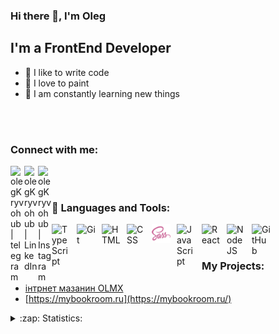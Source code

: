 ### Hi there 👋, I'm Oleg

## I'm a FrontEnd Developer
- 💪 I like to write code
- 🎉 I love to paint
- 🥅 I am constantly learning new things

<br />
<br />

### Connect with me:

[<img align="left" alt="olegKryvohub | telegram" width="22px" src="https://cdn.jsdelivr.net/npm/simple-icons@v3/icons/telegram.svg" />][telegram]
[<img align="left" alt="olegKryvohub | LinkedIn" width="22px" src="https://cdn.jsdelivr.net/npm/simple-icons@v3/icons/linkedin.svg" />][linkedin]
[<img align="left" alt="olegKryvohub | Instagram" width="22px" src="https://cdn.jsdelivr.net/npm/simple-icons@v3/icons/instagram.svg" />][instagram]

<br />
<br />


### 🧰 Languages and Tools:
<img align="left" alt="TypeScript" width="30px" style="padding-right:10px;" src="https://cdn.jsdelivr.net/gh/devicons/devicon/icons/typescript/typescript-plain.svg" />
<img align="left" alt="Git" width="30px" style="padding-right:10px;" src="https://cdn.jsdelivr.net/gh/devicons/devicon/icons/git/git-original.svg" />
<img align="left" alt="HTML" width="30px" style="padding-right:10px;" src="https://cdn.jsdelivr.net/gh/devicons/devicon/icons/html5/html5-plain.svg" />
<img align="left" alt="CSS" width="30px" style="padding-right:10px;" src="https://cdn.jsdelivr.net/gh/devicons/devicon/icons/css3/css3-plain.svg" />
<img align="left" alt="SASS" width="30px"  style="padding-right:10px;" src="https://raw.githubusercontent.com/github/explore/80688e429a7d4ef2fca1e82350fe8e3517d3494d/topics/sass/sass.png" />
<img align="left" alt="JavaScript" width="30px" style="padding-right:10px;" src="https://cdn.jsdelivr.net/gh/devicons/devicon/icons/javascript/javascript-plain.svg" />
<img align="left" alt="React" width="30px" style="padding-right:10px;" src="https://cdn.jsdelivr.net/gh/devicons/devicon/icons/react/react-original.svg" />
<img align="left" alt="NodeJS" width="30px" style="padding-right:10px;" src="https://cdn.jsdelivr.net/gh/devicons/devicon/icons/nodejs/nodejs-original.svg" />
<img align="left" alt="GitHub" width="30px" style="padding-right:10px;" src="https://cdn.jsdelivr.net/gh/devicons/devicon/icons/github/github-original.svg" />

<br />
<br />

### My Projects:
- [інтрнет мазанин OLMX]([https://webtricks-master.ru/](https://shopchik-3c85d.web.app/))
- [https://mybookroom.ru](https://mybookroom.ru/)

<details>
  <summary>:zap: Statistics:</summary>
   <img align="left" alt="codeSTACKr's GitHub Stats" src="https://github-readme-stats.vercel.app/api/top-langs/?username=VladKalachev&langs_count=8&layout=compact" />
    <br />
    <img align="left" alt="codeSTACKr's GitHub Stats" src="https://github-readme-stats.vercel.app/api?username=VladKalachev&show_icons=true" />
</details>

[telegram]: https://t.me/dandel_ds
[linkedin]: https://www.linkedin.com/in/vlad-kalachev-ab87b312a/
[instagram]: https://www.instagram.com/aduvancik_official/
